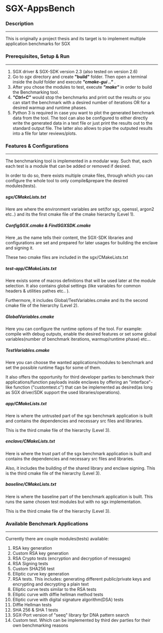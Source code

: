 # SGX-AppsBench

### **Description**
-------------------

This is originally a project thesis and its target is to implement multiple application benchmarks for SGX 

### **Prerequisites, Setup & Run**
----------------------------------

1. SGX driver & SGX-SDK version 2.3 (also tested on version 2.6)
2. Go to *sgx* directory and create **"build"** folder. Then open a terminal inside the *build* folder and execute ***"cmake-gui .."*** .
3. After you chose the modules to test, execute ***"make"*** in order to build the Benchmarking tool.
4. ***"Ctrl+C"*** would stop the benchmarks and print out the results or you can start the benchmark with a desired number of iterations OR for a desired warmup and runtime phases.
5. Python 3 is required in case you want to plot the generated benchmark data from the tool. The tool can also be configured to either directly write the generated data in a text file or just print the results out to the standard output file.
The latter also allows to pipe the outputed results into a file for later reviews/plots.


### **Features & Configurations**
---------------------------------
The benchmarking tool is implemented in a modular way. Such that, each each test is a module that can be added or removed if desired.

In order to do so, there exists multiple cmake files, through which you can configure the whole tool to only compile&prepare the desired modules(tests).

##### *sgx/CMakeLists.txt*
Here are where the environment variables are set(for sgx, openssl, argon2 etc..) and its the first cmake file of the cmake hierarchy (Level 1). 

##### *ConfigSGX.cmake & FindSGXSDK.cmake*
Here ,as the name tells their content, the SGX-SDK libraries and configurations are set and prepared for later usages for building the enclave and signing it. 

These two cmake files are included in the sgx/CMakeLists.txt


##### *test-app/CMakeLists.txt*
Here exists some of macros definitions that will be used later at the module selection. It also contains global settings (like variables for common headers & utilities pathes etc.. ).

Furthermore, it includes Global/TestVariables.cmake and its the second cmake file of the hierarchy (Level 2).

##### *GlobalVariables.cmake*
Here you can configure the runtime options of the tool. For example: compile with debug outputs, enable the desired features or set some global variables(number of benchmark iterations, warmup/runtime phase) etc...

##### *TestVariables.cmake*
Here you can choose the wanted applications/modules to benchmark and set the possible runtime flags for some of them. 

It also offers the opportunity for third developer parties to benchmark their applications/function payloads inside enclaves by offering an "interface"-like function ("customtest.c") 
that can be implemented as desired(as long as SGX driver/SDK support the used libraries/operations).

##### *app/CMakeLists.txt*
Here is where the untrusted part of the sgx benchmark application is built and contains the dependencies and necessary src files and libraries.

This is the third cmake file of the hierarchy (Level 3).

##### *enclave/CMakeLists.txt*
Here is where the trust part of the sgx benchmark application is built and contains the dependencies and necessary src files and libraries. 

Also, it includes the building of the shared library and enclave signing. This is the third cmake file of the hierarchy (Level 3).

##### *baseline/CMakeLists.txt*
Here is where the baseline part of the benchmark application is built. This runs the same chosen test modules but with no sgx implementation.

This is the third cmake file of the hierarchy (Level 3).

### **Available Benchmark Applications**
-----------------------------------------
Currently there are couple modules(tests) available:

1.  RSA key generation
2.  Custom RSA key generation
3.  RSA Crypto tests (encryption and decryption of messages)
4.  RSA Signing tests
5.  Custom SHA256 test
6.  Elliptic curve key generation
7.  RSA tests. This includes: generating different public/private keys and encrypting and decrypting a plain text
8.  Elliptic curve tests similar to the RSA tests
9.  Elliptic curve with diffie hellman method tests
10. Elliptic curve with digital signature algorithm(DSA) tests
11. Diffie Hellman tests
12. SHA 256 & SHA 1 tests
13. SGX-Port version of "seeq" library fpr DNA pattern search
14. Custom test. Which can be implemented by third dev parties for their own benchmarking reasons